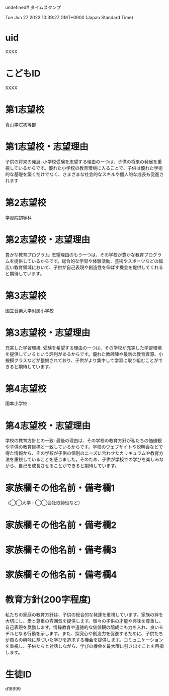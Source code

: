 undefined# タイムスタンプ

Tue Jun 27 2023 10:39:27 GMT+0900 (Japan Standard Time)

# uid

XXXX

# こどもID

XXXX

# 第1志望校

青山学院初等部

# 第1志望校・志望理由

子供の将来の発展: 小学校受験を志望する理由の一つは、子供の将来の発展を重視しているからです。優れた小学校の教育環境に入ることで、子供は優れた学術的な基礎を築くだけでなく、さまざまな社会的なスキルや個人的な成長も促進されます

# 第2志望校

学習院初等科

# 第2志望校・志望理由

豊かな教育プログラム: 志望理由のもう一つは、その学校が豊かな教育プログラムを提供しているからです。総合的な学習や体験活動、芸術やスポーツなどの幅広い教育領域において、子供が自己表現や創造性を伸ばす機会を提供してくれると期待しています。

# 第3志望校

国立音楽大学附属小学校

# 第3志望校・志望理由

充実した学習環境: 受験を希望する理由の一つは、その学校が充実した学習環境を提供しているという評判があるからです。優れた教師陣や最新の教育資源、小規模クラスなどが整備されており、子供がより集中して学習に取り組むことができると期待しています。

# 第4志望校

国本小学校

# 第4志望校・志望理由

学校の教育方針との一致: 最後の理由は、その学校の教育方針が私たちの価値観や子供の教育目標と一致しているからです。学校のウェブサイトや説明会などで得た情報から、その学校が子供の個別のニーズに合わせたカリキュラムや教育方法を重視していることを感じました。そのため、子供が学校での学びを楽しみながら、自己を成長させることができると期待しています。

# 家族欄その他名前・備考欄1
（◯◯大学・◯◯会社取締役など）



# 家族欄その他名前・備考欄2



# 家族欄その他名前・備考欄3



# 家族欄その他名前・備考欄4



# 教育方針(200字程度)

私たちの家庭の教育方針は、子供の総合的な発達を重視しています。家族の絆を大切にし、愛と尊重の雰囲気を提供します。個々の子供の才能や興味を尊重し、自己表現を奨励します。情操教育や道徳的な価値観の醸成にも力を入れ、良いモデルとなる行動を示します。また、探究心や創造力を促進するために、子供たちが自らの興味に基づいた学びを追求する機会を提供します。コミュニケーションを重視し、子供たちと対話しながら、学びの機会を最大限に引き出すことを目指します。

# 生徒ID

d18999

